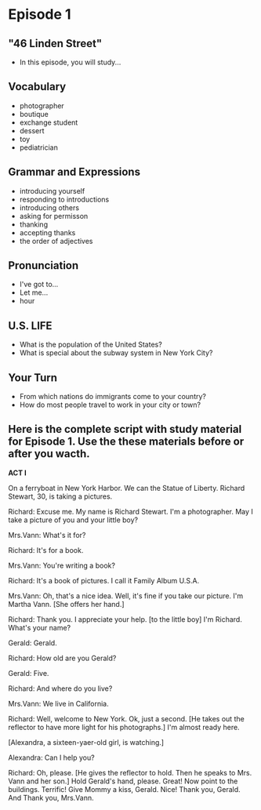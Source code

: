 # Episode 1
## "46 Linden Street"

- In this episode, you will study...

## Vocabulary
- photographer
- boutique
- exchange student
- dessert
- toy
- pediatrician

## Grammar and Expressions
- introducing yourself
- responding to introductions
- introducing others
- asking for permisson
- thanking
- accepting thanks
- the order of adjectives

## Pronunciation
- I've got to...
- Let me...
- hour

## U.S. LIFE
- What is the population of the United States?
- What is special about the subway system in New York City?

## Your Turn
- From which nations do immigrants come to your country?
- How do most people travel to work in your city or town?

## Here is the complete script with study material for Episode 1. Use the these materials before or after you wacth.

**ACT I**

On a ferryboat in New York Harbor. We can the Statue of Liberty. Richard Stewart, 30, is taking a pictures.

Richard: Excuse me. My name is Richard Stewart. I'm a photographer. May I take a picture of you and your little boy?

Mrs.Vann: What's it for?

Richard: It's for a book.

Mrs.Vann: You're writing a book?

Richard: It's a book of pictures. I call it Family Album U.S.A.

Mrs.Vann: Oh, that's a nice idea. Well, it's fine if you take our picture. I'm Martha Vann. [She offers her hand.]

Richard: Thank you. I appreciate your help. [to the little boy] I'm Richard. What's your name?

Gerald: Gerald.

Richard: How old are you Gerald?

Gerald: Five.

Richard: And where do you live?

Mrs.Vann: We live in California.

Richard: Well, welcome to New York. Ok, just a second. [He takes out the reflector to have more light for his photographs.] I'm almost ready here.

[Alexandra, a sixteen-yaer-old girl, is watching.]

Alexandra: Can I help you?

Richard: Oh, please. [He gives the reflector to hold. Then he speaks to Mrs. Vann and her son.] Hold Gerald's hand, please. Great! Now point to the buildings. Terrific! Give Mommy a kiss, Gerald. Nice! Thank you, Gerald. And Thank you, Mrs.Vann.








































































































